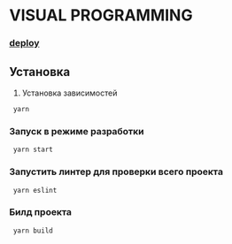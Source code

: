 # VISUAL PROGRAMMING

### [deploy](https://visual-programming.vercel.app/)

## Установка

1. Установка зависимостей
```
 yarn
```

### Запуск в режиме разработки

```
 yarn start
```

### Запустить линтер для проверки всего проекта

```
 yarn eslint
```

### Билд проекта

```
 yarn build
```
